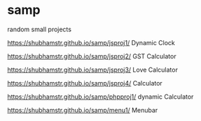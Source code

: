 # samp
random small projects

https://shubhamstr.github.io/samp/jsproj1/ Dynamic Clock

https://shubhamstr.github.io/samp/jsproj2/ GST Calculator

https://shubhamstr.github.io/samp/jsproj3/ Love Calculator

https://shubhamstr.github.io/samp/jsproj4/ Calculator

https://shubhamstr.github.io/samp/phpproj1/ dynamic Calculator

https://shubhamstr.github.io/samp/menu1/ Menubar
